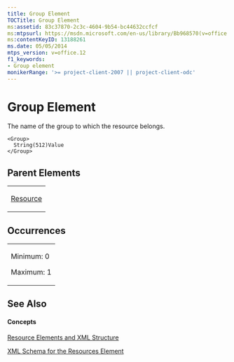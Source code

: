 ```yaml
---
title: Group Element
TOCTitle: Group Element
ms:assetid: 83c37870-2c3c-4604-9b54-bc44632ccfcf
ms:mtpsurl: https://msdn.microsoft.com/en-us/library/Bb968570(v=office.12)
ms:contentKeyID: 13188261
ms.date: 05/05/2014
mtps_version: v=office.12
f1_keywords:
- Group element
monikerRange: '>= project-client-2007 || project-client-odc'
---
```


# Group Element




The name of the group to which the resource belongs.

    <Group>
      String(512)Value
    </Group>

## Parent Elements

<table>
<colgroup>
<col style="width: 100%" />
</colgroup>
<tbody>
<tr class="odd">
<td><p><a href="bb968715(v=office.12).md">Resource</a></p></td>
</tr>
</tbody>
</table>

## Occurrences

<table>
<colgroup>
<col style="width: 100%" />
</colgroup>
<tbody>
<tr class="odd">
<td><p>Minimum: 0</p>
<p>Maximum: 1</p></td>
</tr>
</tbody>
</table>

## See Also

#### Concepts

[Resource Elements and XML Structure](resource-elements-and-xml-structure.md)

[XML Schema for the Resources Element](xml-schema-for-the-resources-element.md)

